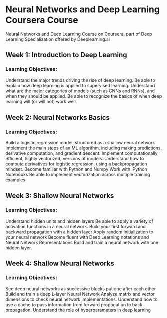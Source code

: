 # Neural Networks and Deep Learning Coursera Course
Neural Networks and Deep Learning Course on Coursera, part of Deep Learning Specialization offered by Deeplearning.ai

## Week 1: Introduction to Deep Learning
### Learning Objectives:
Understand the major trends driving the rise of deep learning.
Be able to explain how deep learning is applied to supervised learning.
Understand what are the major categories of models (such as CNNs and RNNs), and when they should be applied.
Be able to recognize the basics of when deep learning will (or will not) work well.

## Week 2: Neural Networks Basics
### Learning Objectives:
Build a logistic regression model, structured as a shallow neural network
Implement the main steps of an ML algorithm, including making predictions, derivative computation, and gradient descent.
Implement computationally efficient, highly vectorized, versions of models.
Understand how to compute derivatives for logistic regression, using a backpropagation mindset.
Become familiar with Python and Numpy
Work with iPython Notebooks
Be able to implement vectorization across multiple training examples

## Week 3: Shallow Neural Networks
### Learning Objectives:
Understand hidden units and hidden layers
Be able to apply a variety of activation functions in a neural network.
Build your first forward and backward propagation with a hidden layer
Apply random initialization to your neural network
Become fluent with Deep Learning notations and Neural Network Representations
Build and train a neural network with one hidden layer.

## Week 4: Shallow Neural Networks
### Learning Objectives:
See deep neural networks as successive blocks put one after each other
Build and train a deep L-layer Neural Network
Analyze matrix and vector dimensions to check neural network implementations.
Understand how to use a cache to pass information from forward propagation to back propagation.
Understand the role of hyperparameters in deep learning


